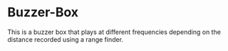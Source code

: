 # Buzzer-Box
This is a buzzer box that plays at different frequencies depending on the distance recorded using a range finder.

